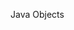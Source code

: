 <span id="title">Java Objects</span>

<div id="body">

<include src="usingObjects/unit-inParent-asPanel.md" boilerplate />
<include src="instanceMembers/unit-inParent-asPanel.md" boilerplate />
<include src="passingObjects/unit-inParent-asPanel.md" boilerplate />
<include src="garbageCollection/unit-inParent-asPanel.md" boilerplate />

</div>